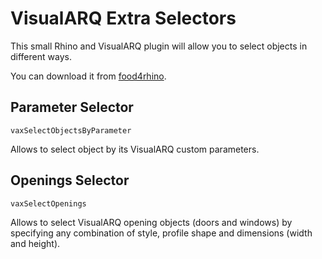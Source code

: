 # VisualARQ Extra Selectors

This small Rhino and VisualARQ plugin will allow you to select objects in different ways.

You can download it from [food4rhino](https://www.food4rhino.com/).

## Parameter Selector

`vaxSelectObjectsByParameter`

Allows to select object by its VisualARQ custom parameters.

 ## Openings Selector
 
 `vaxSelectOpenings`
 
Allows to select VisualARQ opening objects (doors and windows) by specifying any combination of style, profile shape and dimensions (width and height).